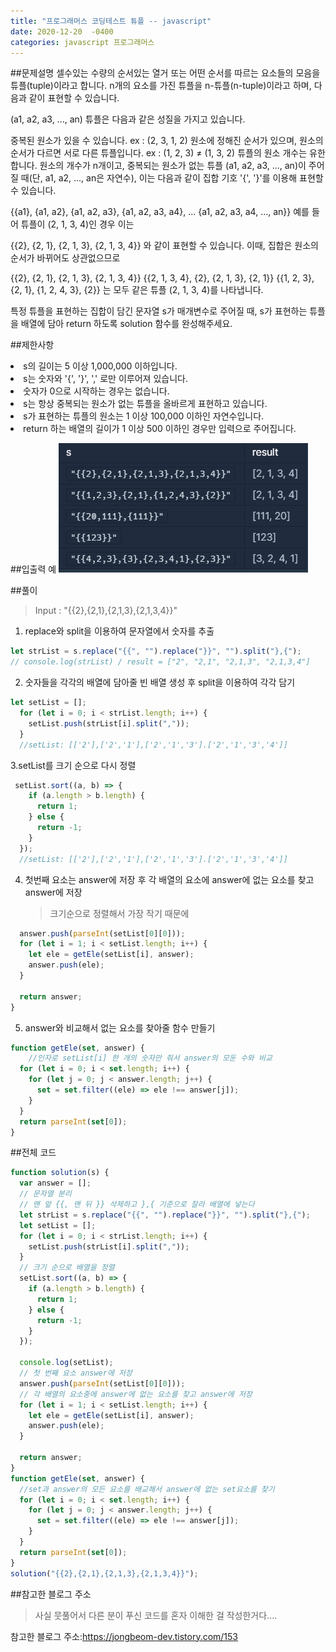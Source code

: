 ```yaml
---
title: "프로그래머스 코딩테스트 튜플 -- javascript"
date: 2020-12-20  -0400
categories: javascript 프로그래머스 
---
```


##문제설명
셀수있는 수량의 순서있는 열거 또는 어떤 순서를 따르는 요소들의 모음을 튜플(tuple)이라고 합니다. n개의 요소를 가진 튜플을 n-튜플(n-tuple)이라고 하며, 다음과 같이 표현할 수 있습니다.

(a1, a2, a3, ..., an)
튜플은 다음과 같은 성질을 가지고 있습니다.

중복된 원소가 있을 수 있습니다. ex : (2, 3, 1, 2)
원소에 정해진 순서가 있으며, 원소의 순서가 다르면 서로 다른 튜플입니다. ex : (1, 2, 3) ≠ (1, 3, 2)
튜플의 원소 개수는 유한합니다.
원소의 개수가 n개이고, 중복되는 원소가 없는 튜플 (a1, a2, a3, ..., an)이 주어질 때(단, a1, a2, ..., an은 자연수), 이는 다음과 같이 집합 기호 '{', '}'를 이용해 표현할 수 있습니다.

{{a1}, {a1, a2}, {a1, a2, a3}, {a1, a2, a3, a4}, ... {a1, a2, a3, a4, ..., an}}
예를 들어 튜플이 (2, 1, 3, 4)인 경우 이는

{{2}, {2, 1}, {2, 1, 3}, {2, 1, 3, 4}}
와 같이 표현할 수 있습니다. 이때, 집합은 원소의 순서가 바뀌어도 상관없으므로

{{2}, {2, 1}, {2, 1, 3}, {2, 1, 3, 4}}
{{2, 1, 3, 4}, {2}, {2, 1, 3}, {2, 1}}
{{1, 2, 3}, {2, 1}, {1, 2, 4, 3}, {2}}
는 모두 같은 튜플 (2, 1, 3, 4)를 나타냅니다.

특정 튜플을 표현하는 집합이 담긴 문자열 s가 매개변수로 주어질 때, s가 표현하는 튜플을 배열에 담아 return 하도록 solution 함수를 완성해주세요.

##제한사항
<li>s의 길이는 5 이상 1,000,000 이하입니다.</li>
<li>s는 숫자와 '{', '}', ',' 로만 이루어져 있습니다.</li>
<li>숫자가 0으로 시작하는 경우는 없습니다.</li>
<li>s는 항상 중복되는 원소가 없는 튜플을 올바르게 표현하고 있습니다.</li>
<li>s가 표현하는 튜플의 원소는 1 이상 100,000 이하인 자연수입니다.</li>
<li>return 하는 배열의 길이가 1 이상 500 이하인 경우만 입력으로 주어집니다.</li>

##입출력 예
![입출력 예](/assets/images/1.png "입출력 예")

##풀이
>Input : "{{2},{2,1},{2,1,3},{2,1,3,4}}"

1. replace와 split을 이용하여 문자열에서 숫자를 추출
```javascript
let strList = s.replace("{{", "").replace("}}", "").split("},{");
// console.log(strList) / result = ["2", "2,1", "2,1,3", "2,1,3,4"]
```

2. 숫자들을 각각의 배열에 담아줄 빈 배열 생성 후 split을 이용하여 각각 담기
```javascript
let setList = [];
  for (let i = 0; i < strList.length; i++) {
    setList.push(strList[i].split(","));
  }
  //setList: [['2'],['2','1'],['2','1','3'].['2','1','3','4']]
```

3.setList를 크기 순으로 다시 정렬
```javascript
 setList.sort((a, b) => {
    if (a.length > b.length) {
      return 1;
    } else {
      return -1;
    }
  });
  //setList: [['2'],['2','1'],['2','1','3'].['2','1','3','4']]
```
4. 첫번째 요소는 answer에 저장 후 각 배열의 요소에 answer에 없는 요소를 찾고 answer에 저장
   >크기순으로 정렬해서 가장 작기 때문에
```javascript
  answer.push(parseInt(setList[0][0]));
  for (let i = 1; i < setList.length; i++) {
    let ele = getEle(setList[i], answer);
    answer.push(ele);
  }

  return answer;
}
```

5. answer와 비교해서 없는 요소를 찾아줄 함수 만들기
```javascript
function getEle(set, answer) {
    //인자로 setList[i] 한 개의 숫자만 줘서 answer의 모둔 수와 비교
  for (let i = 0; i < set.length; i++) {
    for (let j = 0; j < answer.length; j++) {
      set = set.filter((ele) => ele !== answer[j]);
    }
  }
  return parseInt(set[0]);
}
```

##전체 코드
```javascript
function solution(s) {
  var answer = [];
  // 문자열 분리
  // 맨 앞 {{, 맨 뒤 }} 삭제하고 },{ 기준으로 잘라 배열에 넣는다
  let strList = s.replace("{{", "").replace("}}", "").split("},{");
  let setList = [];
  for (let i = 0; i < strList.length; i++) {
    setList.push(strList[i].split(","));
  }
  // 크기 순으로 배열을 정렬
  setList.sort((a, b) => {
    if (a.length > b.length) {
      return 1;
    } else {
      return -1;
    }
  });
  
  console.log(setList);
  // 첫 번째 요소 answer에 저장
  answer.push(parseInt(setList[0][0]));
  // 각 배열의 요소중에 answer에 없는 요소를 찾고 answer에 저장
  for (let i = 1; i < setList.length; i++) {
    let ele = getEle(setList[i], answer);
    answer.push(ele);
  }

  return answer;
}
function getEle(set, answer) {
  //set과 answer의 모든 요소를 배교해서 answer에 없는 set요소를 찾기
  for (let i = 0; i < set.length; i++) {
    for (let j = 0; j < answer.length; j++) {
      set = set.filter((ele) => ele !== answer[j]);
    }
  }
  return parseInt(set[0]);
}
solution("{{2},{2,1},{2,1,3},{2,1,3,4}}");
```

##참고한 블로그 주소
>사실 뭇풀어서 다른 분이 푸신 코드를 혼자 이해한 걸 작성한거다....

참고한 블로그 주소:<https://jongbeom-dev.tistory.com/153>